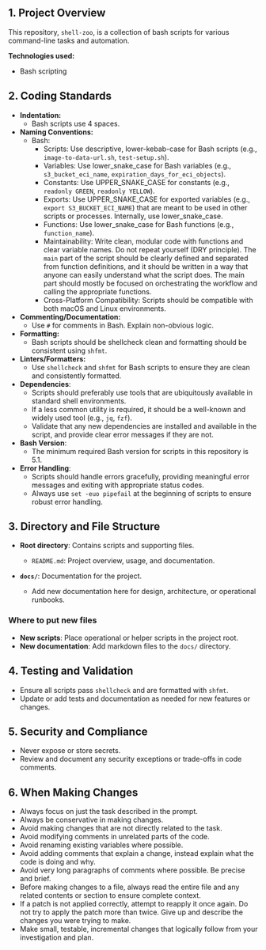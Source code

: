 ## 1. Project Overview

This repository, `shell-zoo`, is a collection of bash scripts for various command-line tasks and automation.

**Technologies used:**

- Bash scripting

## 2. Coding Standards

- **Indentation:**
  - Bash scripts use 4 spaces.
- **Naming Conventions:**
  - Bash:
    - Scripts: Use descriptive, lower-kebab-case for Bash scripts (e.g., `image-to-data-url.sh`, `test-setup.sh`).
    - Variables: Use lower_snake_case for Bash variables (e.g., `s3_bucket_eci_name`, `expiration_days_for_eci_objects`).
    - Constants: Use UPPER_SNAKE_CASE for constants (e.g., `readonly GREEN`, `readonly YELLOW`).
    - Exports: Use UPPER_SNAKE_CASE for exported variables (e.g., `export S3_BUCKET_ECI_NAME`) that are meant to be used in other scripts or processes. Internally, use lower_snake_case.
    - Functions: Use lower_snake_case for Bash functions (e.g., `function_name`).
    - Maintainability: Write clean, modular code with functions and clear variable names. Do not repeat yourself (DRY principle). The `main` part of the script should be clearly defined and separated from function definitions, and it should be written in a way that anyone can easily understand what the script does. The main part should mostly be focused on orchestrating the workflow and calling the appropriate functions.
    - Cross-Platform Compatibility: Scripts should be compatible with both macOS and Linux environments.
- **Commenting/Documentation:**
  - Use `#` for comments in Bash. Explain non-obvious logic.
- **Formatting:**
  - Bash scripts should be shellcheck clean and formatting should be consistent using `shfmt`.
- **Linters/Formatters:**
  - Use `shellcheck` and `shfmt` for Bash scripts to ensure they are clean and consistently formatted.
- **Dependencies**:
  - Scripts should preferably use tools that are ubiquitously available in standard shell environments.
  - If a less common utility is required, it should be a well-known and widely used tool (e.g., `jq`, `fzf`).
  - Validate that any new dependencies are installed and available in the script, and provide clear error messages if they are not.
- **Bash Version**:
  - The minimum required Bash version for scripts in this repository is 5.1.
- **Error Handling**:
  - Scripts should handle errors gracefully, providing meaningful error messages and exiting with appropriate status codes.
  - Always use `set -euo pipefail` at the beginning of scripts to ensure robust error handling.

## 3. Directory and File Structure

- **Root directory**: Contains scripts and supporting files.

  - `README.md`: Project overview, usage, and documentation.

- **`docs/`**: Documentation for the project.

  - Add new documentation here for design, architecture, or operational runbooks.

### Where to put new files

- **New scripts**: Place operational or helper scripts in the project root.
- **New documentation**: Add markdown files to the `docs/` directory.

## 4. Testing and Validation

- Ensure all scripts pass `shellcheck` and are formatted with `shfmt`.
- Update or add tests and documentation as needed for new features or changes.

## 5. Security and Compliance

- Never expose or store secrets.
- Review and document any security exceptions or trade-offs in code comments.

## 6. When Making Changes
 - Always focus on just the task described in the prompt.
 - Always be conservative in making changes.
 - Avoid making changes that are not directly related to the task.
 - Avoid modifying comments in unrelated parts of the code.
 - Avoid renaming existing variables where possible.
 - Avoid adding comments that explain a change, instead explain what the code is doing and why.
 - Avoid very long paragraphs of comments where possible. Be precise and brief.
 - Before making changes to a file, always read the entire file and any related contents or section to ensure complete context.
 - If a patch is not applied correctly, attempt to reapply it once again. Do not try to apply the patch more than twice. Give up and describe the changes you were trying to make.
 - Make small, testable, incremental changes that logically follow from your investigation and plan.
